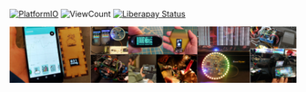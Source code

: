<!--
**hpsaturn/hpsaturn** is a ✨ _special_ ✨ repository because its `README.md` (this file) appears on your GitHub profile.

Here are some ideas to get you started:

- 🔭 I’m currently working on ...
- 🌱 I’m currently learning ...
- 👯 I’m looking to collaborate on ...
- 🤔 I’m looking for help with ...
- 💬 Ask me about ...
- 📫 How to reach me: ...
- 😄 Pronouns: ...
- ⚡ Fun fact: ...

## Some useful links:

- 💬 [Hpsaturn](https://hpsaturn.com)
- 👨 [CanAirIO](https://canair.io)
- 🤔 [Twitter](https://twitter.com/hpsaturn)
- 🔭 [Linkedin](https://www.linkedin.com/in/hpsaturn/)
- 📫 [YouTube](https://www.youtube.com/user/hpsaturn)

## Open Source projects I work on 👇🏻

-->
[![PlatformIO](https://github.com/kike-canaries/canairio_firmware/workflows/PlatformIO/badge.svg)](https://github.com/kike-canaries/canairio_firmware/actions/) ![ViewCount](https://views.whatilearened.today/views/github/hpsaturn/hpsaturn.svg) [![Liberapay Status](http://img.shields.io/liberapay/receives/CanAirIO.svg?logo=liberapay)](https://liberapay.com/CanAirIO)

<a href="https://hpsaturn.com" target="_blank"><img src="images/github_social_preview02.jpg" ></a>